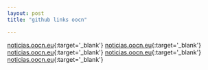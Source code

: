 ```yaml
---
layout: post
title: "github links oocn"

---
```



[noticias.oocn.eu](noticias.oocn.eu){:target='_blank'}	[noticias.oocn.eu](xooiox.github.io){:target='_blank'}	[noticias.oocn.eu](https://github.com/xooiox/xooiox.github.io){:target='_blank'}	[noticias.oocn.eu](xooiox.github.io/){:target='_blank'}	[noticias.oocn.eu](https://github.com/xooiox/xooiox.github.io/blob/master/CNAME){:target='_blank'}
